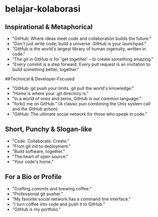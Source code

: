 # belajar-kolaborasi

## Inspirational & Metaphorical
- "GitHub: Where ideas meet code and collaboration builds the future."<br>
-  "Don't just write code; build a universe. GitHub is your launchpad."<br>
- "GitHub is the world's largest library of human ingenuity, written in code."<br>
- "The git in GitHub is for 'get together' – to create something amazing."<br>
- "Every commit is a step forward. Every pull request is an invitation to build something better, together."<br>

##Technical & Developer-Focused
- "GitHub: git push your limits. git pull the world's knowledge."<br>
- "Home is where your .git directory is."<br>
- "In a world of ones and zeros, GitHub is our common language."<br>
- "fork() me on GitHub." (A classic pun combining the Unix system call and the GitHub action).<br>
- "GitHub: The ultimate social network for those who speak in code."<br>

## Short, Punchy & Slogan-like
- "Code. Collaborate. Create."<br>
- "From git init to deployment."<br>
- "Build software, together."<br>
- "The heart of open source."<br>
- "Your code's home."<br>

## For a Bio or Profile
- "Crafting commits and brewing coffee."<br>
- "Professional git pusher."
- "My favorite social network has a command line interface."<br>
- "I turn coffee into code and push it to GitHub."<br>
- "GitHub is my portfolio."<br>
